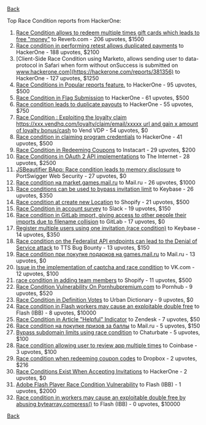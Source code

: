 [Back](../README.md)

Top Race Condition reports from HackerOne:

1. [Race Condition allows to redeem multiple times gift cards which leads to free "money"](https://hackerone.com/reports/759247) to Reverb.com - 206 upvotes, $1500
2. [Race condition in performing retest allows duplicated payments](https://hackerone.com/reports/429026) to HackerOne - 188 upvotes, $2100
3. [Client-Side Race Condition using Marketo, allows sending user to data-protocol in Safari when form without onSuccess is submitted on www.hackerone.com](https://hackerone.com/reports/381356) to HackerOne - 127 upvotes, $1250
4. [Race Conditions in Popular reports feature.](https://hackerone.com/reports/146845) to HackerOne - 95 upvotes, $500
5. [Race Condition in Flag Submission](https://hackerone.com/reports/454949) to HackerOne - 61 upvotes, $500
6. [Race condition leads to duplicate payouts](https://hackerone.com/reports/220445) to HackerOne - 55 upvotes, $750
7. [Race Condition : Exploiting the loyalty claim https://xxx.vendhq.com/loyalty/claim/email/xxxxx url and gain x amount of loyalty bonus/cash](https://hackerone.com/reports/331940) to Vend VDP - 54 upvotes, $0
8. [Race condition in claiming program credentials](https://hackerone.com/reports/488985) to HackerOne - 41 upvotes, $500
9. [Race Condition in Redeeming Coupons](https://hackerone.com/reports/157996) to Instacart - 29 upvotes, $200
10. [Race Conditions in OAuth 2 API implementations](https://hackerone.com/reports/55140) to The Internet - 28 upvotes, $2500
11. [JSBeautifier BApp: Race condition leads to memory disclosure](https://hackerone.com/reports/187134) to PortSwigger Web Security - 27 upvotes, $0
12. [Race condition на market.games.mail.ru](https://hackerone.com/reports/317557) to Mail.ru - 26 upvotes, $1000
13. [Race conditions can be used to bypass invitation limit](https://hackerone.com/reports/115007) to Keybase - 26 upvotes, $350
14. [Race condition at create new Location](https://hackerone.com/reports/413759) to Shopify - 21 upvotes, $500
15. [Race Condition in account survey](https://hackerone.com/reports/165570) to Slack - 19 upvotes, $150
16. [Race condition in GitLab import, giving access to other people their imports due to filename collision](https://hackerone.com/reports/214028) to GitLab - 17 upvotes, $0
17. [Register multiple users using one invitation (race condition)](https://hackerone.com/reports/148609) to Keybase - 14 upvotes, $350
18. [Race condition on the Federalist API endpoints can lead to the Denial of Service attack](https://hackerone.com/reports/249319) to TTS Bug Bounty - 13 upvotes, $150
19. [Race condition при покупке подарков на games.mail.ru](https://hackerone.com/reports/685432) to Mail.ru - 13 upvotes, $0
20. [Issue in the implementation of captcha and race condition](https://hackerone.com/reports/67562) to VK.com - 12 upvotes, $100
21. [race condition in adding team members](https://hackerone.com/reports/176127) to Shopify - 11 upvotes, $500
22. [Race Condition Vulnerability On Pornhubpremium.com](https://hackerone.com/reports/183624) to Pornhub - 9 upvotes, $520
23. [Race Condition in Definition Votes](https://hackerone.com/reports/152717) to Urban Dictionary - 9 upvotes, $0
24. [Race condition in Flash workers may cause an exploitabl​e double free](https://hackerone.com/reports/37240) to Flash (IBB) - 8 upvotes, $10000
25. [Race Condition in Article "Helpful" Indicator](https://hackerone.com/reports/109485) to Zendesk - 7 upvotes, $50
26. [Race condition на покупке призов за баллы](https://hackerone.com/reports/700833) to Mail.ru - 5 upvotes, $150
27. [Bypass subdomain limits using race condition](https://hackerone.com/reports/395351) to Chaturbate - 5 upvotes, $100
28. [Race condition allowing user to review app multiple times](https://hackerone.com/reports/106360) to Coinbase - 3 upvotes, $100
29. [Race condition when redeeming coupon codes](https://hackerone.com/reports/59179) to Dropbox - 2 upvotes, $216
30. [Race Conditions Exist When Accepting Invitations](https://hackerone.com/reports/119354) to HackerOne - 2 upvotes, $0
31. [Adobe Flash Player Race Condition Vulnerability](https://hackerone.com/reports/119657) to Flash (IBB) - 1 upvotes, $2000
32. [Race condition in workers may cause an exploitable double free by abusing bytearray.compress()](https://hackerone.com/reports/47227) to Flash (IBB) - 0 upvotes, $10000


[Back](../README.md)